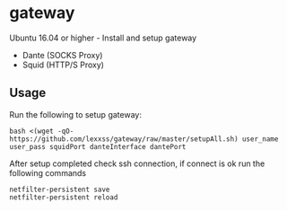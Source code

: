 # gateway

Ubuntu 16.04 or higher - Install and setup gateway

* Dante (SOCKS Proxy)
* Squid (HTTP/S Proxy)

## Usage

Run the following to setup gateway:

```
bash <(wget -qO- https://github.com/lexxss/gateway/raw/master/setupAll.sh) user_name user_pass squidPort danteInterface dantePort
```

After setup completed check ssh connection, if connect is ok run the following commands

```
netfilter-persistent save
netfilter-persistent reload
```
